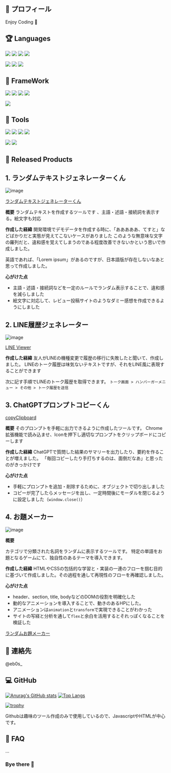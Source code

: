## 👣 プロフィール

Enjoy Coding 🎉

## 🏆  Languages

![](https://img.shields.io/badge/php-5year-red.svg?style=for-the-badge&logo=php)
![](https://img.shields.io/badge/JavaScript-5year-blue.svg?style=for-the-badge&logo=Javascript)
![](https://img.shields.io/badge/Ruby-1year-yellow.svg?style=for-the-badge&logo=Ruby)
![](https://img.shields.io/badge/MySQL-5year-purple.svg?style=for-the-badge&logo=MySQL)

![](https://img.shields.io/badge/apache-5year-red.svg?style=for-the-badge&logo=apache)
![](https://img.shields.io/badge/linux-5year-blue.svg?style=for-the-badge&logo=linux)
![](https://img.shields.io/badge/aws-1year-yellow.svg?style=for-the-badge&logo=aws)


## 🐳  FrameWork

![](https://img.shields.io/badge/cakephp-3year-red.svg?style=for-the-badge&logo=cakephp)
![](https://img.shields.io/badge/JQuery-5year-blue.svg?style=for-the-badge&logo=JQuery)
![](https://img.shields.io/badge/Vue.js-1year-yellow.svg?style=for-the-badge&logo=Laravel)
![](https://img.shields.io/badge/JQuery-5year-purple.svg?style=for-the-badge&logo=Vue.js)

![](https://img.shields.io/badge/RubyOnRails-0.1year-red.svg?style=for-the-badge&logo=RubyonRails)

## 🧰  Tools 

![](https://img.shields.io/badge/git-5year-red.svg?style=for-the-badge&logo=git)
![](https://img.shields.io/badge/docker-1year-blue.svg?style=for-the-badge&logo=docker)
![](https://img.shields.io/badge/slack-5year-yellow.svg?style=for-the-badge&logo=slack)
![](https://img.shields.io/badge/chatwork-1year-purple.svg?style=for-the-badge&logo=chatwork)

![](https://img.shields.io/badge/Vim-5year-red.svg?style=for-the-badge&logo=Vim)
![](https://img.shields.io/badge/VSCODE-5year-blue.svg?style=for-the-badge&logo=VisualStudioCode)



## 🦐  Released Products

## 1. ランダムテキストジェネレーターくん

![image](https://user-images.githubusercontent.com/55278680/132979225-44ef5619-75d5-4eff-85bf-6d2fa0311ee4.png)

[ランダムテキストジェネレーターくん](https://scrymee.github.io/textGenerator)

**概要**
ランダムテキストを作成するツールです
、主語・述語・接続詞を表示する。絵文字も対応

**作成した経緯**
開発環境でデモデータを作成する時に、「あああああ、てすと」などばかりだと実態が見えてこないケースがありました
このような無意味な文字の羅列だと、違和感を覚えてしまうのである程度改善できないかという思いで作成しました。

英語であれば、「Lorem ipsum」があるのですが、日本語版が存在しないなあと思って作成しました。

**心がけた点**
- 主語・述語・接続詞などを一定のルールでランダム表示することで、違和感を減らしました
- 絵文字に対応して、レビュー投稿サイトのようなダミー感想を作成できるようにしました

## 2. LINE履歴ジェネレーター
![image](https://github.com/scrymee/scrymee/assets/55278680/af3d0427-41a6-48ee-8403-ffcd0de9b747)

[LINE Viewer](https://scrymee.github.io/LINEHistoryDesignGenerator/)

**作成した経緯**
友人がLINEの機種変更で履歴の移行に失敗したと聞いて、作成しました。
LINEのトーク履歴は味気ないテキストですが、それをLINE風に表現することができます

次に記す手順でLINEのトーク履歴を取得できます。
`トーク画面 > ハンバーガーメニュー > その他 > トーク履歴を送信`



## 3. ChatGPTプロンプトコピーくん 

[copyClipboard](https://github.com/scrymee/copyClipboardMsg)

**概要**
そのプロンプトを手軽に出力できるように作成したツールです。
Chrome拡張機能で読み込ませ、Iconを押下し適切なプロンプトをクリップボードにコピーします

**作成した経緯**
ChatGPTで質問した結果のサマリーを出力したり、要約を作ることが増えました。
「毎回コピーしたり手打ちするのは、面倒だなあ」と思ったのがきっかけです

**心がけた点**
- 手軽にプロンプトを追加・削除するために、オブジェクトで切り出しました
- コピーが完了したらメッセージを出し、一定時間後にモーダルを閉じるように設定しました（`window.close()`）

## 4. お題メーカー


![image](https://github.com/scrymee/scrymee/assets/55278680/24a06361-328b-43de-8ddb-97088e226cce)

**概要**

カテゴリで分類された名詞をランダムに表示するツールです。
特定の単語をお題となるゲームにて、独自性のあるテーマを導入できます。

**作成した経緯**
HTMLやCSSの包括的な学習と・実装の一連のフローを掴む目的に基づいて作成しました。その過程を通して再現性のフローを再確認しました。

**心がけた点**
- header、section, title, bodyなどのDOMの役割を明確化した
- 動的なアニメーションを導入することで、動きのあるHPにした。
- アニメーションは`animation`と`transform`で実現できることがわかった
- サイトの写経と分析を通して`flex`と余白を活用するとそれっぽくなることを検証した

[ランダムお題メーカー](https://github.com/scrymee/odaiMaker)



## 💬  連絡先

@eb0s_


## 💻  GitHub

[![Anurag's GitHub stats](https://github-readme-stats.vercel.app/api?username=scrymee&show_icons=true&theme=dark)](https://github.com/anuraghazra/github-readme-stats)
[![Top Langs](https://github-readme-stats.vercel.app/api/top-langs/?username=scrymee&layout=compact)](https://github.com/anuraghazra/github-readme-stats)

[![trophy](https://github-profile-trophy.vercel.app/?username=scrymee)](https://github.com/ryo-ma/github-profile-trophy)

Githubは趣味のツール作成のみで使用しているので、JavascriptやHTMLが中心です。

## 🤔  FAQ

...



### Bye there 👋

<!--
**scrymee/scrymee** is a ✨ _special_ ✨ repository because its `README.md` (this file) appears on your GitHub profile.

Here are some ideas to get you started:

- 🔭 I’m currently working on ...
- 🌱 I’m currently learning ...
- 👯 I’m looking to collaborate on ...
- 🤔 I’m looking for help with ...
- 💬 Ask me about ...
- 📫 How to reach me: ...
- 😄 Pronouns: ...
- ⚡ Fun fact: ...
-->

